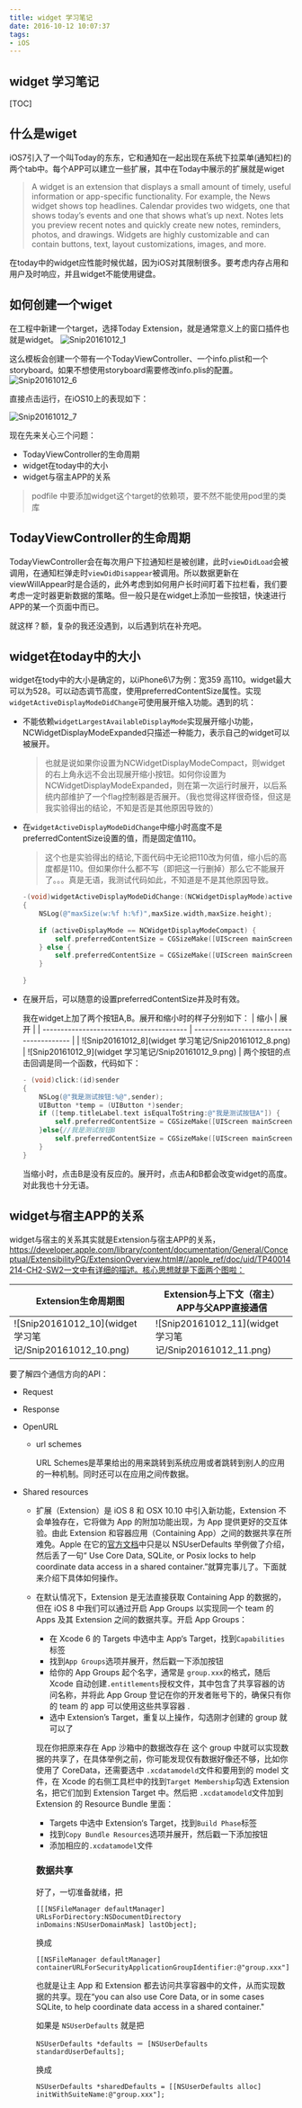 ```yaml
---
title: widget 学习笔记
date: 2016-10-12 10:07:37
tags:
- iOS
---
```

## widget 学习笔记

[TOC]

## 什么是wiget

iOS7引入了一个叫Today的东东，它和通知在一起出现在系统下拉菜单(通知栏)的两个tab中。每个APP可以建立一些扩展，其中在Today中展示的扩展就是wiget
<!-- more -->
> A widget is an extension that displays a small amount of timely, useful information or app-specific functionality. For example, the News widget shows top headlines. Calendar provides two widgets, one that shows today’s events and one that shows what’s up next. Notes lets you preview recent notes and quickly create new notes, reminders, photos, and drawings. Widgets are highly customizable and can contain buttons, text, layout customizations, images, and more.

在today中的widget应性能时候优越，因为iOS对其限制很多。要考虑内存占用和用户及时响应，并且widget不能使用键盘。

## 如何创建一个wiget

在工程中新建一个target，选择Today Extension，就是通常意义上的窗口插件也就是widget。 ![Snip20161012_1](Snip20161012_1.png)

这么模板会创建一个带有一个TodayViewController、一个info.plist和一个storyboard。如果不想使用storyboard需要修改info.plis的配置。 ![Snip20161012_6](Snip20161012_6.png)

直接点击运行，在iOS10上的表现如下：

![Snip20161012_7](Snip20161012_7.png)

现在先来关心三个问题：

* TodayViewController的生命周期
* widget在today中的大小
* widget与宿主APP的关系

>  podfile 中要添加widget这个target的依赖项，要不然不能使用pod里的类库

## TodayViewController的生命周期

TodayViewController会在每次用户下拉通知栏是被创建，此时`viewDidLoad`会被调用，在通知栏弹走时`viewDidDisappear`被调用。所以数据更新在viewWillAppear时是合适的，此外考虑到如何用户长时间盯着下拉栏看，我们要考虑一定时器更新数据的策略。但一般只是在widget上添加一些按钮，快速进行APP的某一个页面中而已。

就这样？额，复杂的我还没遇到，以后遇到坑在补充吧。

## widget在today中的大小

widget在tody中的大小是确定的，以iPhone6\7为例：宽359 高110。widget最大可以为528。可以动态调节高度，使用preferredContentSize属性。实现`widgetActiveDisplayModeDidChange`可使用展开缩入功能。遇到的坑：

* 不能依赖`widgetLargestAvailableDisplayMode`实现展开缩小功能，NCWidgetDisplayModeExpanded只描述一种能力，表示自己的widget可以被展开。

  > 也就是说如果你设置为NCWidgetDisplayModeCompact，则widget的右上角永远不会出现展开缩小按钮。如何你设置为NCWidgetDisplayModeExpanded，则在第一次运行时展开，以后系统内部维护了一个flag控制器是否展开。（我也觉得这样很奇怪，但这是我实验得出的结论，不知是否是其他原因导致的）

* 在`widgetActiveDisplayModeDidChange`中缩小时高度不是preferredContentSize设置的值，而是固定值110。

  > 这个也是实验得出的结论,下面代码中无论把110改为何值，缩小后的高度都是110。但如果你什么都不写（即把这一行删掉）那么它不能展开了。。。真是无语，我测试代码如此，不知道是不是其他原因导致。

  ```objective-c
  -(void)widgetActiveDisplayModeDidChange:(NCWidgetDisplayMode)activeDisplayMode withMaximumSize:(CGSize)maxSize
  {
      NSLog(@"maxSize(w:%f h:%f)",maxSize.width,maxSize.height);
      
      if (activeDisplayMode == NCWidgetDisplayModeCompact) {
          self.preferredContentSize = CGSizeMake([UIScreen mainScreen].bounds.size.width, 110);
      } else {
          self.preferredContentSize = CGSizeMake([UIScreen mainScreen].bounds.size.width, 300);
      }
      
  }
  ```

* 在展开后，可以随意的设置preferredContentSize并及时有效。

  我在widget上加了两个按钮A,B。展开和缩小时的样子分别如下：
  | 缩小                                       | 展开                                       |
  | ---------------------------------------- | ---------------------------------------- |
  | ![Snip20161012_8](widget 学习笔记/Snip20161012_8.png) | ![Snip20161012_9](widget 学习笔记/Snip20161012_9.png) |
  两个按钮的点击回调是同一个函数，代码如下：
  ```objective-c
  - (void)click:(id)sender
  {
      NSLog(@"我是测试按钮:%@",sender);
      UIButton *temp = (UIButton *)sender;
      if ([temp.titleLabel.text isEqualToString:@"我是测试按钮A"]) {
          self.preferredContentSize = CGSizeMake([UIScreen mainScreen].bounds.size.width, 400);
      }else{//我是测试按钮B
          self.preferredContentSize = CGSizeMake([UIScreen mainScreen].bounds.size.width, 150);
      }
  }
  ```

  当缩小时，点击B是没有反应的。展开时，点击A和B都会改变widget的高度。对此我也十分无语。


## widget与宿主APP的关系

widget与宿主的关系其实就是Extension与宿主APP的关系，https://developer.apple.com/library/content/documentation/General/Conceptual/ExtensibilityPG/ExtensionOverview.html#//apple_ref/doc/uid/TP40014214-CH2-SW2一文中有详细的描述。核心思想就是下面两个图啦：

| Extension生命周期图                           | Extension与上下文（宿主）APP与父APP直接通信            |
| ---------------------------------------- | ---------------------------------------- |
| ![Snip20161012_10](widget 学习笔记/Snip20161012_10.png) | ![Snip20161012_11](widget 学习笔记/Snip20161012_11.png) |

要了解四个通信方向的API：

* Request

* Response

* OpenURL

  * url schemes

    URL Schemes是苹果给出的用来跳转到系统应用或者跳转到别人的应用的一种机制。同时还可以在应用之间传数据。

* Shared resources

  * 扩展（Extension）是 iOS 8 和 OSX 10.10 中引入新功能，Extension 不会单独存在，它将做为 App 的附加功能出现，为 App 提供更好的交互体验。由此 Extension 和容器应用（Containing App）之间的数据共享在所难免。Apple 在它的[官方文档](https://developer.apple.com/library/ios/documentation/General/Conceptual/ExtensibilityPG/ExtensionScenarios.html#//apple_ref/doc/uid/TP40014214-CH21-SW6)中只是以 NSUserDefaults 举例做了介绍，然后丢了一句“ Use Core Data, SQLite, or Posix locks to help coordinate data access in a shared container.”就算完事儿了。下面就来介绍下具体如何操作。

  * 在默认情况下，Extension 是无法直接获取 Containing App 的数据的，但在 iOS 8 中我们可以通过开启 App Groups 以实现同一个 team 的 Apps 及其 Extension 之间的数据共享。开启 App Groups：

    - 在 Xcode 6 的 Targets 中选中主 App‘s Target，找到`Capabilities`标签
    - 找到`App Groups`选项并展开，然后戳一下添加按钮
    - 给你的 App Groups 起个名字，通常是 `group.xxx`的格式，随后 Xcode 自动创建`.entitlements`授权文件，其中包含了共享容器的访问名称，并将此 App Group 登记在你的开发者账号下的，确保只有你的 team 的 app 可以使用这些共享容器 .
    - 选中 Extension’s Target，重复以上操作，勾选刚才创建的 group 就可以了

    现在你把原来存在 App 沙箱中的数据改存在 这个 group 中就可以实现数据的共享了，在具体举例之前，你可能发现仅有数据好像还不够，比如你使用了 CoreData，还需要选中 `.xcdatamodeld`文件和要用到的 model 文件，在 Xcode 的右侧工具栏中的找到`Target Membership`勾选 Extension 名，把它们加到 Extension Target 中。然后把 `.xcdatamodeld`文件加到 Extension 的 Resource Bundle 里面：

    - Targets 中选中 Extension‘s Target，找到`Build Phase`标签
    - 找到`Copy Bundle Resources`选项并展开，然后戳一下添加按钮
    - 添加相应的`.xcdatamodel`文件

    ### 数据共享

    好了，一切准备就绪，把

    ```
    [[[NSFileManager defaultManager] URLsForDirectory:NSDocumentDirectory inDomains:NSUserDomainMask] lastObject];
    ```

    换成

    ```
    [[NSFileManager defaultManager] containerURLForSecurityApplicationGroupIdentifier:@"group.xxx"] 

    ```

    也就是让主 App 和 Extension 都去访问共享容器中的文件，从而实现数据的共享。现在“you can also use Core Data, or in some cases SQLite, to help coordinate data access in a shared container."

    如果是 `NSUserDefaults` 就是把

    ```
    NSUserDefaults *defaults ＝ [NSUserDefaults standardUserDefaults]; 

    ```

    换成

    ```
    NSUserDefaults *sharedDefaults = [[NSUserDefaults alloc] initWithSuiteName:@"group.xxx"];
    ```


